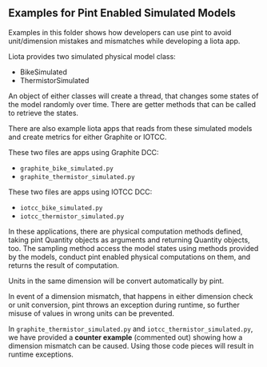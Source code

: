 Examples for Pint Enabled Simulated Models
---

Examples in this folder shows how developers can use pint to avoid
unit/dimension mistakes and mismatches while developing a liota app.

Liota provides two simulated physical model class:
- BikeSimulated
- ThermistorSimulated

An object of either classes will create a thread, that changes some states of 
the model randomly over time. There are getter methods that can be called
 to retrieve the states.

There are also example liota apps that reads from these simulated models and create
metrics for either Graphite or IOTCC.

These two files are apps using Graphite DCC:

- `graphite_bike_simulated.py`
- `graphite_thermistor_simulated.py`

These two files are apps using IOTCC DCC:

- `iotcc_bike_simulated.py`
- `iotcc_thermistor_simulated.py`

In these applications, there are physical computation methods defined, taking
pint Quantity objects as arguments and returning Quantity objects, too.
The sampling method access the model states using methods provided by the models,
conduct pint enabled physical computations on them, and returns the result
of computation.

Units in the same dimension will be convert automatically by pint.

In event of a dimension mismatch, that happens in either dimension check or 
unit conversion, pint throws an exception during runtime, so further
misuse of values in wrong units can be prevented.

In `graphite_thermistor_simulated.py` and
`iotcc_thermistor_simulated.py`, we have provided a
**counter example**
(commented out) showing how a dimension mismatch can be caused. Using those
code pieces will result in runtime exceptions.
